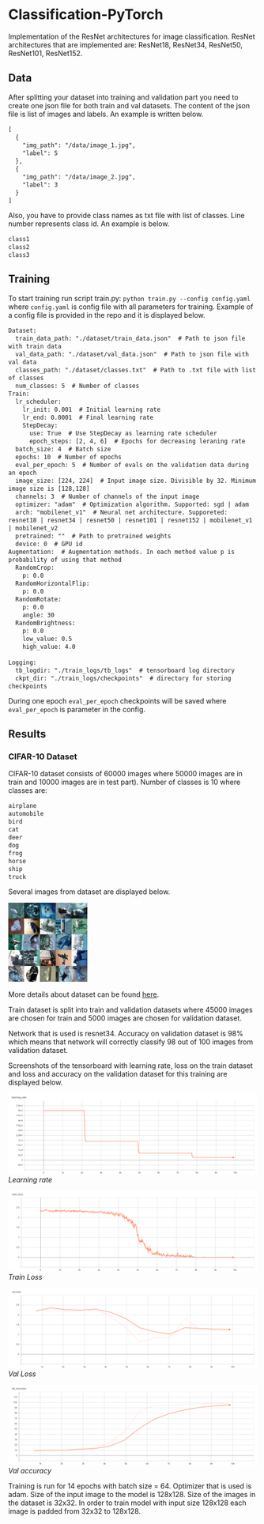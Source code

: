 # Classification-PyTorch

Implementation of the ResNet architectures for image classification.
ResNet architectures that are implemented are: ResNet18, ResNet34,
ResNet50, ResNet101, ResNet152.

## Data
After splitting your dataset into training and validation part you need to create one json file for both train 
and val datasets. The content of the json file is list of images and labels. An example is written below.
```
[
  {
    "img_path": "/data/image_1.jpg",
    "label": 5
  },
  {
    "img_path": "/data/image_2.jpg",
    "label": 3
  }
]
```
Also, you have to provide class names as txt file with list of classes. Line number represents class id. 
An example is below.
```
class1
class2
class3
```

## Training
To start training run script train.py: ```python train.py --config config.yaml``` where ```config.yaml``` is 
config file with all parameters for training. Example of a config file is provided in the repo and it is 
displayed below.
```
Dataset:
  train_data_path: "./dataset/train_data.json"  # Path to json file with train data
  val_data_path: "./dataset/val_data.json"  # Path to json file with val data
  classes_path: "./dataset/classes.txt"  # Path to .txt file with list of classes
  num_classes: 5  # Number of classes
Train:
  lr_scheduler:
    lr_init: 0.001  # Initial learning rate
    lr_end: 0.0001  # Final learning rate
    StepDecay:
      use: True  # Use StepDecay as learning rate scheduler
      epoch_steps: [2, 4, 6]  # Epochs for decreasing leraning rate
  batch_size: 4  # Batch size
  epochs: 10  # Number of epochs
  eval_per_epoch: 5  # Number of evals on the validation data during an epoch
  image_size: [224, 224]  # Input image size. Divisible by 32. Minimum image size is [128,128]
  channels: 3  # Number of channels of the input image
  optimizer: "adam"  # Optimization algorithm. Supported: sgd | adam
  arch: "mobilenet_v1"  # Neural net architecture. Supporeted: resnet18 | resnet34 | resnet50 | resnet101 | resnet152 | mobilenet_v1 | mobilenet_v2
  pretrained: ""  # Path to pretrained weights
  device: 0  # GPU id
Augmentation:  # Augmentation methods. In each method value p is probability of using that method
  RandomCrop:
    p: 0.0
  RandomHorizontalFlip:
    p: 0.0
  RandomRotate:
    p: 0.0
    angle: 30
  RandomBrightness:
    p: 0.0
    low_value: 0.5
    high_value: 4.0

Logging:
  tb_logdir: "./train_logs/tb_logs"  # tensorboard log directory
  ckpt_dir: "./train_logs/checkpoints"  # directory for storing checkpoints
```
During one epoch ```eval_per_epoch``` checkpoints will be saved where ```eval_per_epoch``` is parameter in 
the config.

## Results

### CIFAR-10 Dataset

CIFAR-10 dataset consists of 60000 images where 50000 images are in train and 10000 images are in test 
part). Number of classes is 10 where classes are:
```
airplane
automobile
bird
cat
deer
dog
frog
horse
ship
truck
```
Several images from dataset are displayed below.

![Data sample](./data/cifar_sample.jpg)

More details about dataset can be found [here](https://www.cs.toronto.edu/~kriz/cifar.html).

Train dataset is split into train and validation datasets where 45000 images are chosen for train and 
5000 images are chosen for validation dataset.

Network that is used is resnet34. Accuracy on validation dataset is 98% which means that network will 
correctly classify 98 out of 100 images from validation dataset.

Screenshots of the tensorboard with learning rate, loss on the train dataset and loss and accuracy on the 
validation dataset for this training are displayed below. 

![](./data/lr.png)
*Learning rate*

![](./data/train_loss.png)
*Train Loss*

![Val loss](./data/val_loss.png)
*Val Loss*

![Val accuracy](./data/val_accuracy.png)
*Val accuracy*

Training is run for 14 epochs with batch size = 64. Optimizer that is used is adam. Size of the input image 
to the model is 128x128. Size of the images in the dataset is 32x32. In order to train model with input size 
128x128 each image is padded from 32x32 to 128x128.
